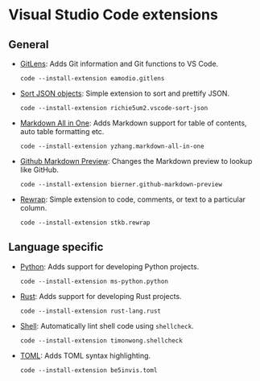 # Visual Studio Code extensions

## General

- [GitLens](https://marketplace.visualstudio.com/items?itemName=eamodio.gitlens):
  Adds Git information and Git functions to VS Code.
  ```
  code --install-extension eamodio.gitlens
  ```

- [Sort JSON
  objects](https://marketplace.visualstudio.com/items?itemName=richie5um2.vscode-sort-json):
  Simple extension to sort and prettify JSON.
  ```
  code --install-extension richie5um2.vscode-sort-json
  ```

- [Markdown All in
  One](https://marketplace.visualstudio.com/items?itemName=yzhang.markdown-all-in-one):
  Adds Markdown support for table of contents, auto table formatting etc.
  ```
  code --install-extension yzhang.markdown-all-in-one
  ```

- [Github Markdown
  Preview](https://marketplace.visualstudio.com/items?itemName=bierner.github-markdown-preview):
  Changes the Markdown preview to lookup like GitHub.
  ```
  code --install-extension bierner.github-markdown-preview
  ```

- [Rewrap](https://marketplace.visualstudio.com/items?itemName=stkb.rewrap):
  Simple extension to code, comments, or text to a particular column.
  ```
  code --install-extension stkb.rewrap
  ```

## Language specific

- [Python](https://marketplace.visualstudio.com/items?itemName=ms-python.python):
  Adds support for developing Python projects.
  ```
  code --install-extension ms-python.python
  ```

- [Rust](https://marketplace.visualstudio.com/items?itemName=rust-lang.rust):
  Adds support for developing Rust projects.
  ```
  code --install-extension rust-lang.rust
  ```

- [Shell](https://marketplace.visualstudio.com/items?itemName=timonwong.shellcheck):
  Automatically lint shell code using `shellcheck`.
  ```
  code --install-extension timonwong.shellcheck
  ```

- [TOML](https://marketplace.visualstudio.com/items?itemName=be5invis.toml):
  Adds TOML syntax highlighting.
  ```
  code --install-extension be5invis.toml
  ```
